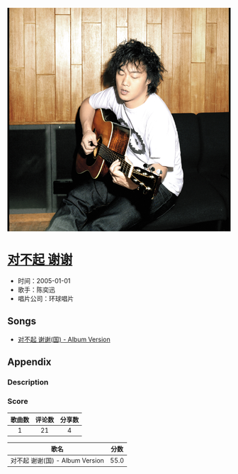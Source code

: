 <p align="center">
	<img src="imgs/对不起_谢谢.jpg" alt="album_img" />
</p>

# [对不起 谢谢](https://music.163.com/album?id=35411774)

* 时间：2005-01-01
* 歌手：陈奕迅
* 唱片公司：环球唱片
## Songs

* [对不起 谢谢(国) - Album Version](songs/对不起_谢谢_国_album_version_473282665/README.md)
## Appendix

### Description



### Score

|歌曲数|评论数|分享数|
|:---:|:---:|:---:|
|1|21|4|

|歌名|分数|
|:---:|:---:|
|对不起 谢谢(国) - Album Version|55.0
